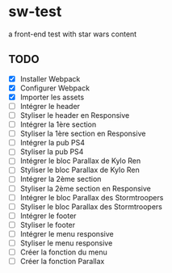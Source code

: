 # sw-test
a front-end test with star wars content

## TODO
- [x] Installer Webpack
- [x] Configurer Webpack
- [x] Importer les assets
- [ ] Intégrer le header
- [ ] Styliser le header en Responsive
- [ ] Intégrer la 1ère section
- [ ] Styliser la 1ère section en Responsive
- [ ] Intégrer la pub PS4
- [ ] Styliser la pub PS4
- [ ] Intégrer le bloc Parallax de Kylo Ren
- [ ] Styliser le bloc Parallax de Kylo Ren
- [ ] Intégrer la 2ème section
- [ ] Styliser la 2ème section en Responsive
- [ ] Intégrer le bloc Parallax des Stormtroopers
- [ ] Styliser le bloc Parallax des Stormtroopers
- [ ] Intégrer le footer
- [ ] Styliser le footer
- [ ] Intégrer le menu responsive
- [ ] Styliser le menu responsive
- [ ] Créer la fonction du menu
- [ ] Créer la fonction Parallax

